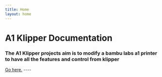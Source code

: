 ```yaml
---
title: Home
layout: home
---
```



<h1>A1 Klipper Documentation</h1>
<h3>The A1 Klipper projects aim is to modify a bambu labs a1 printer to have all the features and control from klipper</h3>
<a href="https://devcyclonekittentrihex.github.io/A1K-Documentation/Docs/assembly_guide.html">Go here.</a>
----
